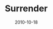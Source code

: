 ---
layout: music 
title: "Surrender"
series: "Game Change"
date: 2010-10-18 
description: "Brian Tome talks about what it means to surrender."
audio: "http://s3.amazonaws.com/crossroadsaudiomessages/gamechange02.mp3"
audio-duration: "56:14"
src: "http://www.crossroads.net/players/media/series/GameChange_90x90.jpg"
---